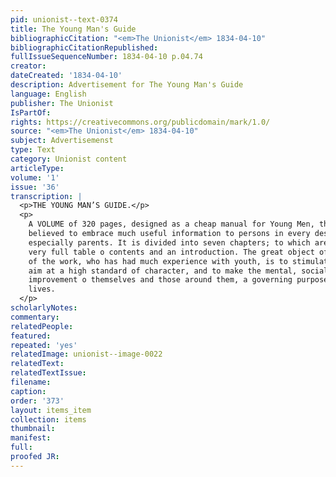 ```yaml
---
pid: unionist--text-0374
title: The Young Man's Guide
bibliographicCitation: "<em>The Unionist</em> 1834-04-10"
bibliographicCitationRepublished: 
fullIssueSequenceNumber: 1834-04-10 p.04.74
creator: 
dateCreated: '1834-04-10'
description: Advertisement for The Young Man's Guide
language: English
publisher: The Unionist
IsPartOf: 
rights: https://creativecommons.org/publicdomain/mark/1.0/
source: "<em>The Unionist</em> 1834-04-10"
subject: Advertisemenst
type: Text
category: Unionist content
articleType: 
volume: '1'
issue: '36'
transcription: |
  <p>THE YOUNG MAN’S GUIDE.</p>
  <p>
    A VOLUME of 320 pages, designed as a cheap manual for Young Men, though it is
    believed to embrace much useful information to persons in every description;
    especially parents. It is divided into seven chapters; to which are prefixed a
    very full table o contents and an introduction. The great object of the author
    of the work, who has had much experience with youth, is to stimulate them to
    aim at a high standard of character, and to make the mental, social, and moral
    improvement o themselves and those around them, a governing purpose of their
    lives.
  </p>
scholarlyNotes: 
commentary: 
relatedPeople: 
featured: 
repeated: 'yes'
relatedImage: unionist--image-0022
relatedText: 
relatedTextIssue: 
filename: 
caption: 
order: '373'
layout: items_item
collection: items
thumbnail: 
manifest: 
full: 
proofed JR: 
---
```

